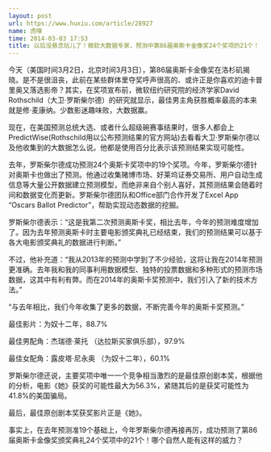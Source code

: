 ```yaml
---
layout: post
url: https://www.huxiu.com/article/28927
name: 虎嗅
time: 2014-03-03 17:53
title: 以后没悬念玩儿了！微软大数据专家，预测中第86届奥斯卡金像奖24个奖项的21个！
---
```

今天（美国时间3月2日，北京时间3月3日），第86届奥斯卡金像奖在洛杉矶揭晓。是不是很沮丧，此前在某些群体里夺奖呼声很高的、或许正是你喜欢的迪卡普里奥又落选影帝？其实，在奖项宣布前，微软纽约研究院的经济学家David Rothschild（大卫·罗斯柴尔德）的研究就显示，最佳男主角获胜概率最高的本来就是修·麦康纳。少数影迷趣味败，大数据赢。

现在，在美国预测总统大选、或者什么超级碗赛事结果时，很多人都会上PredictWise(Rothschild用以公布预测结果的官方网站)去看看大卫·罗斯柴尔德以及他收集到的大数据怎么说。他都是使用百分比表示该预测结果实现可能性。

去年，罗斯柴尔德成功预测24个奥斯卡奖项中的19个奖项。今年，罗斯柴尔德针对奥斯卡也做出了预测。他通过收集赌博市场、好莱坞证券交易所、用户自动生成信息等大量公开数据建立预测模型，而绝非来自个别人喜好，其预测结果会随着时间和数据变化而更新。罗斯柴尔德团队和Office部门合作开发了Excel App “Oscars Ballot Predictor”，帮助实现动态数据的挖掘。

罗斯柴尔德表示：“这是我第二次预测奥斯卡奖，相比去年，今年的预测难度增加了。因为去年预测奥斯卡时主要电影颁奖典礼已经结束，我们的预测结果可以基于各大电影颁奖典礼的数据进行判断。”

不过，他补充道：“我从2013年的预测中学到了不少经验，这将让我在2014年预测更准确。去年我和我的同事利用数据模型、独特的投票数据和多种形式的预测市场数据，这其中有利有弊。而在2014年的奥斯卡奖预测中，我们引入了新的技术方法。”

“与去年相比，我们今年收集了更多的数据，不断完善今年的奥斯卡奖预测。”

最佳影片：为奴十二年，88.7%

最佳男配角：杰瑞德·莱托 （达拉斯买家俱乐部），97.9%

最佳女配角：露皮塔·尼永奥 （为奴十二年），60.1%

罗斯柴尔德还说，主要奖项中唯一一个竞争相当激烈的是最佳原创剧本奖，根据他的分析，电影《她》获奖的可能性最大为56.3%，紧随其后的是获奖可能性为41.8%的美国骗局。

最后，最佳原创剧本奖获奖影片正是《她》。

事实上，在去年预测准19个基础上，今年罗斯柴尔德再接再厉，成功预测了第86届奥斯卡金像奖颁奖典礼24个奖项中的21个！哪个自然人能有这样的威力？

